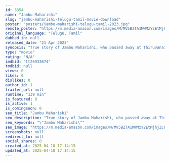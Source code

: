 ```yaml
---
id: 3354
name: "Jambu Maharishi"
slug: "jambu-maharishi-telugu-tamil-movie-download"
poster: "posters/jambu-maharishi-telugu-tamil-2023.jpg"
remote_poster: "https://m.media-amazon.com/images/M/MV5BZTA1MWMzY2EtMjhjZC00Y2EzLTljNDUtMjA4ZDY1YWVkZWNiXkEyXkFqcGc@._V1_SX300.jpg"
original_language: "Telugu, Tamil"
dubbed_in: null
released_date: "21 Apr 2023"
synopsis: "True story of Jambu Maharishi, who passed away at Thiruvanaikaval near"
type: "movie"
rating: "N/A"
imdbid: "tt26933674"
tmdbid: null
views: 0
likes: 0
dislikes: 0
author_id: 1
trailer_url: null
runtime: "139 min"
is_featured: 0
is_active: 1
is_comingsoon: 0
seo_title: "Jambu Maharishi"
seo_description: "True story of Jambu Maharishi, who passed away at Thiruvanaikaval near"
seo_keywords: "\"Jambu Maharishi\""
seo_image: "https://m.media-amazon.com/images/M/MV5BZTA1MWMzY2EtMjhjZC00Y2EzLTljNDUtMjA4ZDY1YWVkZWNiXkEyXkFqcGc@._V1_SX300.jpg"
screenshots: null
redirect_to: null
social_shares: 0
created_at: 2025-04-18 17:14:15
updated_at: 2025-04-18 17:14:15
---
```


